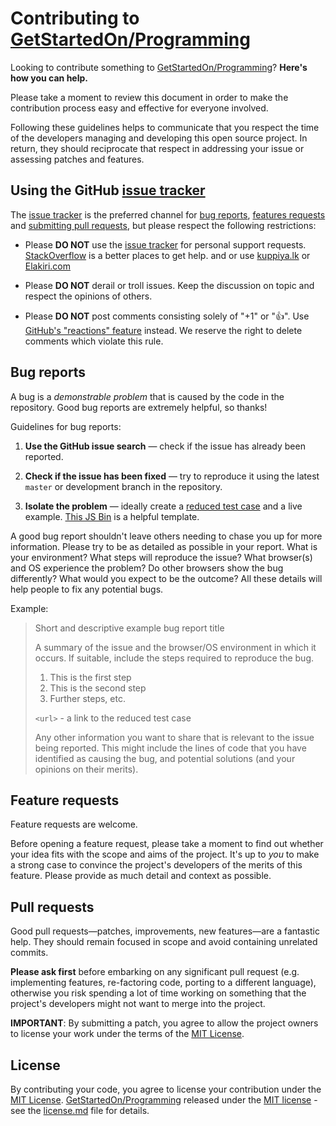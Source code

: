 # Contributing to [GetStartedOn/Programming](https://github.com/GetStartedOn/Programming/graphs/contributors)

Looking to contribute something to [GetStartedOn/Programming](https://github.com/GetStartedOn/Programming/graphs/contributors)? **Here's how you can help.**

Please take a moment to review this document in order to make the contribution process easy and effective for everyone involved.

Following these guidelines helps to communicate that you respect the time of the developers managing and developing this open source project. In return, they should reciprocate that respect in addressing your issue or assessing patches and features.


## Using the GitHub [issue tracker](https://github.com/GetStartedOn/Programming/issues)

The [issue tracker](https://github.com/GetStartedOn/Programming/issues) is the preferred channel for [bug reports](#bug-reports), [features requests](#feature-requests) and [submitting pull requests](#pull-requests), but please respect the following restrictions:

* Please **DO NOT** use the [issue tracker](https://github.com/GetStartedOn/Programming/issues) for personal support requests. [StackOverflow](http://stackoverflow.com/users/3966844/iamprogrammerlk) is a better places to get help. and or use [kuppiya.lk](http://www.kuppiya.lk/members/iamprogrammerlk.3614) or [Elakiri.com](http://www.elakiri.com/forum/member.php?u=532627)

* Please **DO NOT** derail or troll issues. Keep the discussion on topic and respect the opinions of others.

* Please **DO NOT** post comments consisting solely of "+1" or ":thumbsup:". Use [GitHub's "reactions" feature](https://github.com/blog/2119-add-reactions-to-pull-requests-issues-and-comments) instead. We reserve the right to delete comments which violate this rule.


## Bug reports

A bug is a _demonstrable problem_ that is caused by the code in the repository. Good bug reports are extremely helpful, so thanks!

Guidelines for bug reports:

1. **Use the GitHub issue search** &mdash; check if the issue has already been reported.

2. **Check if the issue has been fixed** &mdash; try to reproduce it using the latest `master` or development branch in the repository.

3. **Isolate the problem** &mdash; ideally create a [reduced test case](https://css-tricks.com/reduced-test-cases/) and a live example. [This JS Bin](http://jsbin.com/lefey/1/edit?html,output) is a helpful template.

A good bug report shouldn't leave others needing to chase you up for more information. Please try to be as detailed as possible in your report. What is your environment? What steps will reproduce the issue? What browser(s) and OS experience the problem? Do other browsers show the bug differently? What would you expect to be the outcome? All these details will help people to fix any potential bugs.

Example:

> Short and descriptive example bug report title
>
> A summary of the issue and the browser/OS environment in which it occurs. If suitable, include the steps required to reproduce the bug.
>
> 1. This is the first step
> 2. This is the second step
> 3. Further steps, etc.
>
> `<url>` - a link to the reduced test case
>
> Any other information you want to share that is relevant to the issue being reported. This might include the lines of code that you have identified as causing the bug, and potential solutions (and your opinions on their merits).


## Feature requests

Feature requests are welcome.

Before opening a feature request, please take a moment to find out whether your idea fits with the scope and aims of the project. It's up to *you* to make a strong case to convince the project's developers of the merits of this feature. Please provide as much detail and context as possible.


## Pull requests

Good pull requests—patches, improvements, new features—are a fantastic help. They should remain focused in scope and avoid containing unrelated commits.

**Please ask first** before embarking on any significant pull request (e.g. implementing features, re-factoring code, porting to a different language), otherwise you risk spending a lot of time working on something that the project's developers might not want to merge into the project.

**IMPORTANT**: By submitting a patch, you agree to allow the project owners to license your work under the terms of the [MIT License](LICENSE.md).


## License

By contributing your code, you agree to license your contribution under the [MIT License](LICENSE.md).
[GetStartedOn/Programming](https://GetStartedOn.iamprogrammer.lk) released under the [MIT license](LICENSE.md) - see the [license.md](LICENSE.md) file for details.
